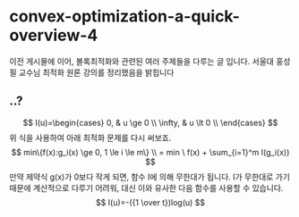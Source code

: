 # convex-optimization-a-quick-overview-4
이전 게시물에 이어, 볼록최적화와 관련된 여러 주제들을 다루는 글 입니다. 서울대 홍성필 교수님 최적화 원론 강의를 정리했음을 밝힙니다

## ..?
$$
I(u)=\begin{cases}
0, & u \ge 0 \\
\infty, & u \lt 0 \\
\end{cases}
$$
위 식을 사용하여 아래 최적화 문제를 다시 써보죠.
$$
min\{f(x):g_i(x) \ge 0, 1 \le i \le m\} \\
= min \ f(x) + \sum_{i=1}^m I(g_i(x))
$$
만약 제약식 g(x)가 0보다 작게 되면, 함수 I에 의해 무한대가 됩니다.
I가 무한대로 가기 때문에 계산적으로 다루기 어려워, 대신 이와 유사한 다음 함수를 사용할 수 있습니다.
$$
I(u)=-({1 \over t})log(u)
$$
<!--stackedit_data:
eyJoaXN0b3J5IjpbMjE0NDE4Mzk1NywyODY1NzU3NjldfQ==
-->